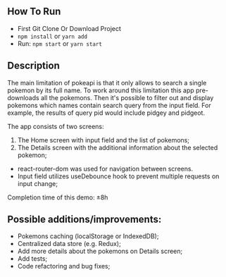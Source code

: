 ## How To Run

- First Git Clone Or Download Project
- `npm install` or `yarn add`
- Run: `npm start` or `yarn start`

## Description
The main limitation of pokeapi is that it only allows to search a single pokemon by its full name. 
To work around this limitation this app pre-downloads all the pokemons. Then it's possible to filter out and display pokemons which names contain search query from the input field. For example, the results of query pid would include pidgey and pidgeot.

The app consists of two screens:
1) The Home screen with input field and the list of pokemons;
2) The Details screen with the additional information about the selected pokemon;

* react-router-dom was used for navigation between screens.
* Input field utilizes useDebounce hook to prevent multiple requests on input change;

Completion time of this demo: ±8h

## Possible additions/improvements:
* Pokemons caching (localStorage or IndexedDB);
* Centralized data store (e.g. Redux);
* Add more details about the pokemons on Details screen;
* Add tests;
* Code refactoring and bug fixes;
